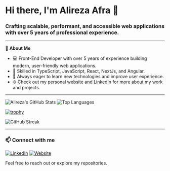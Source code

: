 # Hi there, I'm Alireza Afra 👋

### Crafting scalable, performant, and accessible web applications with over 5 years of professional experience.

---

🔭 **About Me**

- 💻 Front-End Developer with over 5 years of experience building modern, user-friendly web applications.
- 🎯 Skilled in TypeScript, JavaScript, React, NextJs, and Angular.
- 🚀 Always eager to learn new technologies and improve user experience.
- 🌐 Check out my personal website and LinkedIn for more about my work and projects.

---

![Alireza's GitHub Stats](https://github-readme-stats.vercel.app/api?username=alireza95afrasiabi&show_icons=true&count_private=true&theme=vue)  ![Top Languages](https://github-readme-stats.vercel.app/api/top-langs/?username=alireza95afrasiabi&layout=compact&theme=vue)

[![trophy](https://github-profile-trophy.vercel.app/?username=alireza95afrasiabi&theme=radical)](https://github.com/ryo-ma/github-profile-trophy)

![GitHub Streak](https://github-readme-streak-stats.herokuapp.com/?user=alireza95afrasiabi&theme=dark)

---

### 📫 Connect with me

[![LinkedIn](https://img.shields.io/badge/LinkedIn-0077B5?logo=linkedin&logoColor=white&style=for-the-badge)](https://linkedin.com/in/alireza-afrasiabi-04509b230)  [![Website](https://img.shields.io/badge/Website-green?logo=google-chrome&logoColor=white&style=for-the-badge)](https://aliafra.com)

Feel free to reach out or explore my repositories.
